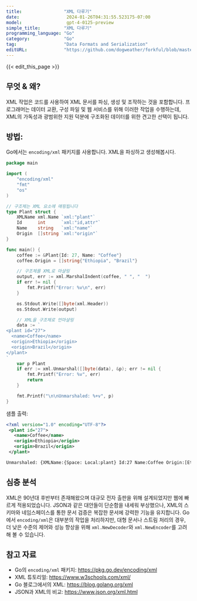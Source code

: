 ```yaml
---
title:                "XML 다루기"
date:                  2024-01-26T04:31:55.523175-07:00
model:                 gpt-4-0125-preview
simple_title:         "XML 다루기"
programming_language: "Go"
category:             "Go"
tag:                  "Data Formats and Serialization"
editURL:              "https://github.com/dogweather/forkful/blob/master/content/ko/go/working-with-xml.md"
---
```


{{< edit_this_page >}}

## 무엇 & 왜?
XML 작업은 코드를 사용하여 XML 문서를 파싱, 생성 및 조작하는 것을 포함합니다. 프로그래머는 데이터 교환, 구성 파일 및 웹 서비스를 위해 이러한 작업을 수행하는데, XML의 가독성과 광범위한 지원 덕분에 구조화된 데이터를 위한 견고한 선택이 됩니다.

## 방법:
Go에서는 `encoding/xml` 패키지를 사용합니다. XML을 파싱하고 생성해봅시다.
```go
package main

import (
	"encoding/xml"
	"fmt"
	"os"
)

// 구조체는 XML 요소에 매핑됩니다
type Plant struct {
	XMLName xml.Name `xml:"plant"`
	Id      int      `xml:"id,attr"`
	Name    string   `xml:"name"`
	Origin  []string `xml:"origin"`
}

func main() {
	coffee := &Plant{Id: 27, Name: "Coffee"}
	coffee.Origin = []string{"Ethiopia", "Brazil"}

	// 구조체를 XML로 마샬링
	output, err := xml.MarshalIndent(coffee, " ", "  ")
	if err != nil {
		fmt.Printf("Error: %v\n", err)
	}

	os.Stdout.Write([]byte(xml.Header))
	os.Stdout.Write(output)

	// XML을 구조체로 언마샬링
	data := `
<plant id="27">
  <name>Coffee</name>
  <origin>Ethiopia</origin>
  <origin>Brazil</origin>
</plant>
`
	var p Plant
	if err := xml.Unmarshal([]byte(data), &p); err != nil {
		fmt.Printf("Error: %v", err)
		return
	}

	fmt.Printf("\n\nUnmarshaled: %+v", p)
}
```
샘플 출력:
```xml
<?xml version="1.0" encoding="UTF-8"?>
 <plant id="27">
   <name>Coffee</name>
   <origin>Ethiopia</origin>
   <origin>Brazil</origin>
 </plant>

Unmarshaled: {XMLName:{Space: Local:plant} Id:27 Name:Coffee Origin:[Ethiopia Brazil]}
```

## 심층 분석
XML은 90년대 후반부터 존재해왔으며 대규모 전자 출판을 위해 설계되었지만 웹에 빠르게 적용되었습니다. JSON과 같은 대안들이 단순함을 내세워 부상했으나, XML의 스키마와 네임스페이스를 통한 문서 검증은 복잡한 문서에 강력한 기능을 유지합니다. Go에서 `encoding/xml`은 대부분의 작업을 처리하지만, 대형 문서나 스트림 처리의 경우, 더 낮은 수준의 제어와 성능 향상을 위해 `xml.NewDecoder`와 `xml.NewEncoder`를 고려해 볼 수 있습니다.

## 참고 자료
- Go의 `encoding/xml` 패키지: https://pkg.go.dev/encoding/xml
- XML 튜토리얼: https://www.w3schools.com/xml/
- Go 블로그에서의 XML: https://blog.golang.org/xml
- JSON과 XML의 비교: https://www.json.org/xml.html
